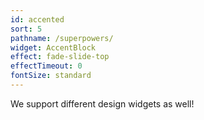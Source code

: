 ```yaml
---
id: accented
sort: 5
pathname: /superpowers/
widget: AccentBlock
effect: fade-slide-top
effectTimeout: 0
fontSize: standard
---
```

We support different design widgets as well!
